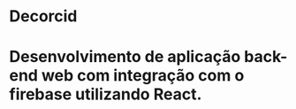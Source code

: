 # Decorcid
# Desenvolvimento de aplicação back-end web com integração com o firebase utilizando React.

